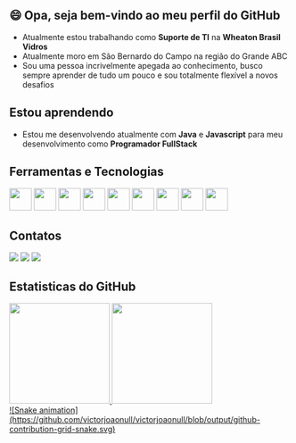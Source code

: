 ## 😄 Opa, seja bem-vindo ao meu perfil do GitHub
- Atualmente estou trabalhando como **Suporte de TI** na **Wheaton Brasil Vidros**
- Atualmente moro em São Bernardo do Campo na região do Grande ABC
- Sou uma pessoa incrivelmente apegada ao conhecimento, busco sempre aprender de tudo um pouco e sou totalmente flexível a novos desafios


## Estou aprendendo
- Estou me desenvolvendo atualmente com **Java** e **Javascript** para meu desenvolvimento como **Programador FullStack**
## Ferramentas e Tecnologias
<img loading="lazy" src="https://cdn.jsdelivr.net/gh/devicons/devicon@latest/icons/java/java-original-wordmark.svg" width="40" height="40"/> <img loading="lazy" src="https://cdn.jsdelivr.net/gh/devicons/devicon@latest/icons/javascript/javascript-original.svg" width="40" height="40"/> <img loading="lazy" src="https://cdn.jsdelivr.net/gh/devicons/devicon@latest/icons/json/json-original.svg" width="40" height="40"/> <img loading="lazy" src="https://cdn.jsdelivr.net/gh/devicons/devicon@latest/icons/mysql/mysql-original-wordmark.svg" width="40" height="40"/> <img loading="lazy" src="https://cdn.jsdelivr.net/gh/devicons/devicon@latest/icons/git/git-original.svg" width="40" height="40"/> <img loading="lazy" src="https://cdn.jsdelivr.net/gh/devicons/devicon@latest/icons/postman/postman-original.svg" width="40" height="40"/> <img loading="lazy" src="https://cdn.jsdelivr.net/gh/devicons/devicon@latest/icons/spring/spring-original-wordmark.svg" width="40" height="40"/> <img loading="lazy" src="https://cdn.jsdelivr.net/gh/devicons/devicon@latest/icons/bootstrap/bootstrap-original-wordmark.svg" width="40" height="40"/> <img loading="lazy" src="https://cdn.jsdelivr.net/gh/devicons/devicon@latest/icons/jquery/jquery-original-wordmark.svg" width="40" height="40"/>
 ## Contatos
<div>
<a href="https://instagram.com/euvitinhuh" target="_blank"><img loading="lazy" src="https://img.shields.io/badge/-Instagram-%23E4405F?style=for-the-badge&logo=instagram&logoColor=white" target="_blank"></a>
<a href = "mailto:contato_victorjoao@yahoo.com"><img loading="lazy" src="https://img.shields.io/badge/Gmail-D14836?style=for-the-badge&logo=gmail&logoColor=white" target="_blank"></a>
<a href="https://www.linkedin.com/in/joão-victor-bispo-94059225a/" target="_blank"><img loading="lazy" src="https://img.shields.io/badge/-LinkedIn-%230077B5?style=for-the-badge&logo=linkedin&logoColor=white" target="_blank"></a>   
</div>

 ## Estatisticas do GitHub
<div>
<a href="https://github.com/victorjoaonull">
<img loading="lazy" height="180em" src="https://github-readme-stats.vercel.app/api/top-langs/?username=victorjoaonull&layout=compact&langs_count=7&theme=dracula"/>
<img loading="lazy" height="180em" src="https://github-readme-stats.vercel.app/api?username=victorjoaonull&show_icons=true&theme=dracula&include_all_commits=true&count_private=true"/>
</div>
![Snake animation](https://github.com/victorjoaonull/victorjoaonull/blob/output/github-contribution-grid-snake.svg)

